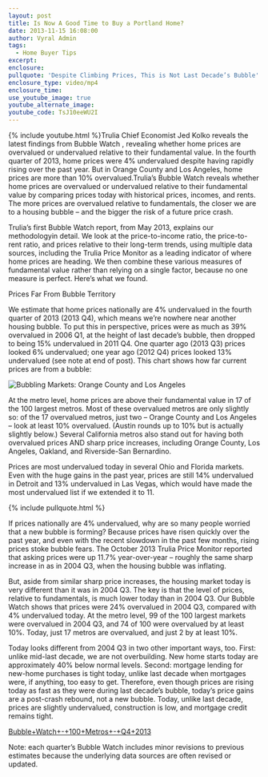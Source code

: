```yaml
---
layout: post
title: Is Now A Good Time to Buy a Portland Home?
date: 2013-11-15 16:08:00
author: Vyral Admin
tags:
  - Home Buyer Tips
excerpt:
enclosure:
pullquote: 'Despite Climbing Prices, This is Not Last Decade’s Bubble'
enclosure_type: video/mp4
enclosure_time:
use_youtube_image: true
youtube_alternate_image:
youtube_code: TsJ10eeWU2I
---
```



{% include youtube.html %}Trulia Chief Economist Jed Kolko reveals the latest findings from Bubble Watch , revealing whether home prices are overvalued or undervalued relative to their fundamental value. In the fourth quarter of 2013, home prices were 4% undervalued despite having rapidly rising over the past year. But in Orange County and Los Angeles, home prices are more than 10% overvalued.Trulia’s Bubble Watch reveals whether home prices are overvalued or undervalued relative to their fundamental value by comparing prices today with historical prices, incomes, and rents. The more prices are overvalued relative to fundamentals, the closer we are to a housing bubble – and the bigger the risk of a future price crash.

Trulia’s first Bubble Watch report, from May 2013, explains our methodologyin detail. We look at the price-to-income ratio, the price-to-rent ratio, and prices relative to their long-term trends, using multiple data sources, including the Trulia Price Monitor as a leading indicator of where home prices are heading. We then combine these various measures of fundamental value rather than relying on a single factor, because no one measure is perfect. Here’s what we found.

Prices Far From Bubble Territory

We estimate that home prices nationally are 4% undervalued in the fourth quarter of 2013 (2013 Q4), which means we’re nowhere near another housing bubble. To put this in perspective, prices were as much as 39% overvalued in 2006 Q1, at the height of last decade’s bubble, then dropped to being 15% undervalued in 2011 Q4. One quarter ago (2013 Q3) prices looked 6% undervalued; one year ago (2012 Q4) prices looked 13% undervalued (see note at end of post). This chart shows how far current prices are from a bubble:

![Bubbling Markets: Orange County and Los Angeles](http://b-i.forbesimg.com/trulia/files/2013/11/Trulia_BubbleWatch_Graphic_Nov2013-017.png)

At the metro level, home prices are above their fundamental value in 17 of the 100 largest metros. Most of these overvalued metros are only slightly so: of the 17 overvalued metros, just two – Orange County and Los Angeles – look at least 10% overvalued. (Austin rounds up to 10% but is actually slightly below.) Several California metros also stand out for having both overvalued prices AND sharp price increases, including Orange County, Los Angeles, Oakland, and Riverside-San Bernardino.

Prices are most undervalued today in several Ohio and Florida markets. Even with the huge gains in the past year, prices are still 14% undervalued in Detroit and 13% undervalued in Las Vegas, which would have made the most undervalued list if we extended it to 11.

{% include pullquote.html %}

If prices nationally are 4% undervalued, why are so many people worried that a new bubble is forming? Because prices have risen quickly over the past year, and even with the recent slowdown in the past few months, rising prices stoke bubble fears. The October 2013 Trulia Price Monitor reported that asking prices were up 11.7% year-over-year – roughly the same sharp increase in as in 2004 Q3, when the housing bubble was inflating.

But, aside from similar sharp price increases, the housing market today is very different than it was in 2004 Q3. The key is that the level of prices, relative to fundamentals, is much lower today than in 2004 Q3. Our Bubble Watch shows that prices were 24% overvalued in 2004 Q3, compared with 4% undervalued today. At the metro level, 99 of the 100 largest markets were overvalued in 2004 Q3, and 74 of 100 were overvalued by at least 10%. Today, just 17 metros are overvalued, and just 2 by at least 10%.

Today looks different from 2004 Q3 in two other important ways, too. First: unlike mid-last decade, we are not overbuilding. New home starts today are approximately 40% below normal levels. Second: mortgage lending for new-home purchases is tight today, unlike last decade when mortgages were, if anything, too easy to get. Therefore, even though prices are rising today as fast as they were during last decade’s bubble, today’s price gains are a post-crash rebound, not a new bubble. Today, unlike last decade, prices are slightly undervalued, construction is low, and mortgage credit remains tight.

[Bubble+Watch+-+100+Metros+-+Q4+2013](http://www.portlandpropertyfinders.com/files/2013/11/Bubble+Watch+-+100+Metros+-+Q4+2013.pdf)

Note: each quarter’s Bubble Watch includes minor revisions to previous estimates because the underlying data sources are often revised or updated.
